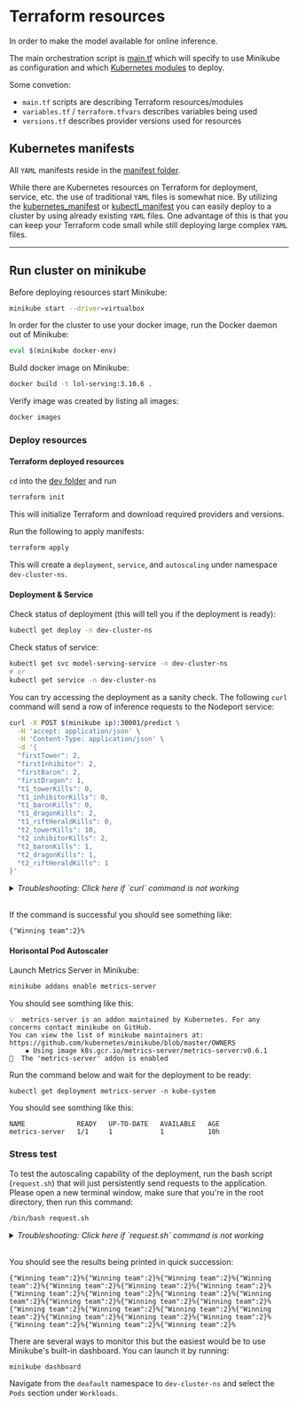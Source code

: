 # Terraform resources

In order to make the model available for online inference.

The main orchestration script is [main.tf](./environment/dev/main.tf) which will specify to use Minikube as configuration and which [Kubernetes modules](./modules/kubernetes/) to deploy.

Some convetion:

* `main.tf` scripts are describing Terraform resources/modules
* `variables.tf` / `terraform.tfvars` describes variables being used
* `versions.tf` describes provider versions used for resources

## Kubernetes manifests

All `YAML` manifests reside in the [manifest folder](./modules/kubernetes/manifests/).

While there are Kubernetes resources on Terraform for deployment, service, etc. the use of traditional `YAML` files is somewhat nice. By utilizing the [kubernetes_manifest](https://registry.terraform.io/providers/hashicorp/kubernetes/latest/docs/resources/manifest) or [kubectl_manifest](https://registry.terraform.io/providers/gavinbunney/kubectl/latest/docs/resources/kubectl_manifest) you can easily deploy to a cluster by using already existing `YAML` files. One advantage of this is that you can keep your Terraform code small while still deploying large complex `YAML` files.

---

## Run cluster on minikube

Before deploying resources start Minikube:

```bash
minikube start --driver=virtualbox
```

In order for the cluster to use your docker image, run the Docker daemon out of Minikube:

```bash
eval $(minikube docker-env)
```

Build docker image on Minikube:

```bash
docker build -t lol-serving:3.10.6 .
```

Verify image was created by listing all images:

```bash
docker images
```

### Deploy resources

#### Terraform deployed resources

`cd` into the [dev folder](/terraform/environment/dev/) and run

```bash
terraform init
```

This will initialize Terraform and download required providers and versions.

Run the following to apply manifests:

```bash
terraform apply
```

This will create a `deployment`, `service`, and `autoscaling` under namespace `dev-cluster-ns`.

#### Deployment & Service

Check status of deployment (this will tell you if the deployment is ready):

```bash
kubectl get deploy -n dev-cluster-ns
```

Check status of service:

```bash
kubectl get svc model-serving-service -n dev-cluster-ns
# or
kubectl get service -n dev-cluster-ns
```

You can try accessing the deployment as a sanity check. The following `curl` command will send a row of inference requests to the Nodeport service:

```bash
curl -X POST $(minikube ip):30001/predict \
  -H 'accept: application/json' \
  -H 'Content-Type: application/json' \
  -d '{
  "firstTower": 2,
  "firstInhibitor": 2,
  "firstBaron": 2,
  "firstDragon": 1,
  "t1_towerKills": 0,
  "t1_inhibitorKills": 0,
  "t1_baronKills": 0,
  "t1_dragonKills": 2,
  "t1_riftHeraldKills": 0,
  "t2_towerKills": 10,
  "t2_inhibitorKills": 2,
  "t2_baronKills": 1,
  "t2_dragonKills": 1,
  "t2_riftHeraldKills": 1
}'
```

<details>
<summary> <i> Troubleshooting: Click here if `curl` command is not working </i> </summary>

Please run this command in a separate window: `minikube service lol-serving-service -n dev-cluster-ns`. You will see an output like below:

```shell
|----------------|-----------------------|-----------------------|---------------------------|
|   NAMESPACE    |         NAME          |      TARGET PORT      |            URL            |
|----------------|-----------------------|-----------------------|---------------------------|
| dev-cluster-ns | lol-serving-service | lol-serving-http/80 | http://192.168.49.2:30001 |
|----------------|-----------------------|-----------------------|---------------------------|
🏃  Starting tunnel for service lol-serving-service.
|----------------|-----------------------|-------------|------------------------|
|   NAMESPACE    |         NAME          | TARGET PORT |          URL           |
|----------------|-----------------------|-------------|------------------------|
| dev-cluster-ns | lol-serving-service |             | http://127.0.0.1:49688 |
|----------------|-----------------------|-------------|------------------------|
🎉  Opening service dev-cluster-ns/model-serving-service in default browser...
❗  Because you are using a Docker driver on darwin, the terminal needs to be open to run it.
```

This opens a tunnel to your service with a random port. Grab the URL at the bottom right box and use it in the curl command like this:

```bash
curl -X POST http://127.0.0.1:49688/predict \
  -H 'accept: application/json' \
  -H 'Content-Type: application/json' \
  -d '{
  "firstTower": 2,
  "firstInhibitor": 2,
  "firstBaron": 2,
  "firstDragon": 1,
  "t1_towerKills": 0,
  "t1_inhibitorKills": 0,
  "t1_baronKills": 0,
  "t1_dragonKills": 2,
  "t1_riftHeraldKills": 0,
  "t2_towerKills": 10,
  "t2_inhibitorKills": 2,
  "t2_baronKills": 1,
  "t2_dragonKills": 1,
  "t2_riftHeraldKills": 1
}'
```

</details>
<br>

If the command is successful you should see something like:

```shell
{"Winning team":2}%
```

#### Horisontal Pod Autoscaler

Launch Metrics Server in Minikube:

```bash
minikube addons enable metrics-server
```

You should see somthing like this:

```shell
💡  metrics-server is an addon maintained by Kubernetes. For any concerns contact minikube on GitHub.
You can view the list of minikube maintainers at: https://github.com/kubernetes/minikube/blob/master/OWNERS
    ▪ Using image k8s.gcr.io/metrics-server/metrics-server:v0.6.1
🌟  The 'metrics-server' addon is enabled
```

Run the command below and wait for the deployment to be ready:

```shell
kubectl get deployment metrics-server -n kube-system
```

You should see somthing like this:

```shell
NAME             READY   UP-TO-DATE   AVAILABLE   AGE
metrics-server   1/1     1            1           10h
```

### Stress test

To test the autoscaling capability of the deployment, run the bash script (`request.sh`) that will just persistently send requests to the application. Please open a new terminal window, make sure that you're in the root directory, then run this command:

```bash
/bin/bash request.sh
```

<details>
<summary> <i> Troubleshooting: Click here if `request.sh` command is not working </i> </summary>

If you experience a similar problem as when trying to send request with `$(minikube ip):3001` modify `request.sh` as follows:

```bash
do curl -X POST http://127.0.0.1:49688/predict \
  -H 'accept: application/json' \
  -H 'Content-Type: application/json' \
  -d '{
  "firstTower": 2,
  "firstInhibitor": 2,
  "firstBaron": 2,
  "firstDragon": 1,
  "t1_towerKills": 0,
  "t1_inhibitorKills": 0,
  "t1_baronKills": 0,
  "t1_dragonKills": 2,
  "t1_riftHeraldKills": 0,
  "t2_towerKills": 10,
  "t2_inhibitorKills": 2,
  "t2_baronKills": 1,
  "t2_dragonKills": 1,
  "t2_riftHeraldKills": 1
}';
```

Remember this requires your tunnel to be open.

</details>
<br>

You should see the results being printed in quick succession:

```shell
{"Winning team":2}%{"Winning team":2}%{"Winning team":2}%{"Winning team":2}%{"Winning team":2}%{"Winning team":2}%{"Winning team":2}%{"Winning team":2}%{"Winning team":2}%{"Winning team":2}%{"Winning team":2}%{"Winning team":2}%{"Winning team":2}%{"Winning team":2}%{"Winning team":2}%{"Winning team":2}%{"Winning team":2}%{"Winning team":2}%{"Winning team":2}%{"Winning team":2}%{"Winning team":2}%{"Winning team":2}%{"Winning team":2}%{"Winning team":2}%
```

There are several ways to monitor this but the easiest would be to use Minikube's built-in dashboard. You can launch it by running:

```bash
minikube dashboard
```

Navigate from the `deafault` namespace to `dev-cluster-ns` and select the `Pods` section under `Workloads`.